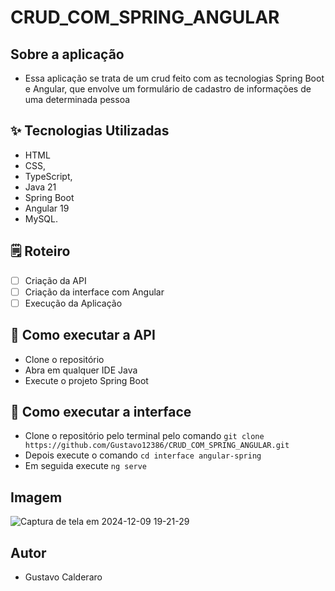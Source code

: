# CRUD_COM_SPRING_ANGULAR

## Sobre a aplicação
- Essa aplicação se trata de um crud feito com as tecnologias Spring Boot e Angular, que envolve um formulário de cadastro de informações de uma determinada pessoa

## ✨ Tecnologias Utilizadas
- HTML
- CSS,
- TypeScript,
- Java 21
- Spring Boot 
- Angular 19
- MySQL.

## 🗒️ Roteiro
- [ ] Criação da API
- [ ] Criação da interface com Angular
- [ ] Execução da Aplicação

## 🚀 Como executar a API 
- Clone o repositório
- Abra em qualquer IDE Java
- Execute o projeto Spring Boot

## 🚀 Como executar a interface
- Clone o repositório pelo terminal pelo comando `git clone https://github.com/Gustavo12386/CRUD_COM_SPRING_ANGULAR.git`
- Depois execute o comando `cd interface angular-spring`
- Em seguida execute `ng serve`

## Imagem
![Captura de tela em 2024-12-09 19-21-29](https://github.com/user-attachments/assets/18521316-b314-47d9-b353-6a784c5d7c22)

## Autor
- Gustavo Calderaro

